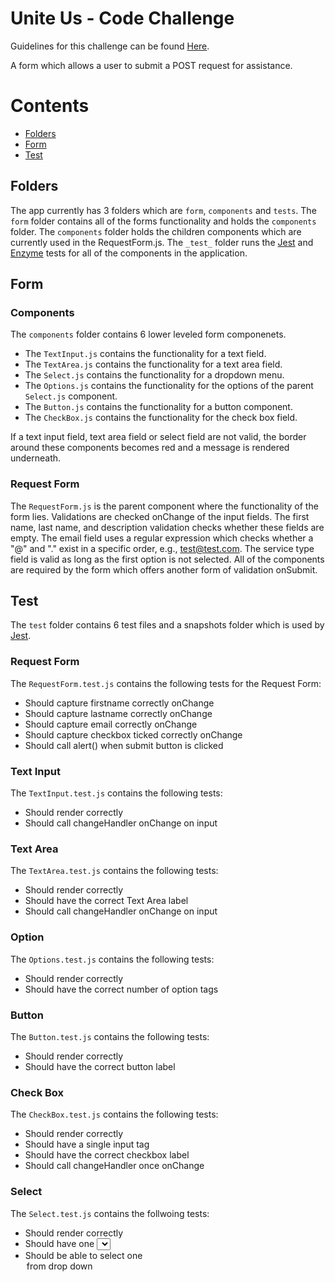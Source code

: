 # Unite Us - Code Challenge

Guidelines for this challenge can be found [Here](https://gist.github.com/geoherna/6088fa657d7415dbe0cb7c9aa255b69d). 
 
A form which allows a user to submit a POST request for assistance. 

# Contents
- [Folders](#folders)
- [Form](#form)
- [Test](#test)

## Folders 
The app currently has 3 folders which are ```form```, ```components``` and ```tests```. The ```form``` folder contains all of the forms functionality and holds the ```components``` folder. The ```components``` folder holds the children components which are currently used in the RequestForm.js. The ```_test_``` folder runs the [Jest](jestjs.io) and [Enzyme](https://airbnb.io/enzyme/) tests for all of the components in the application.

## Form

### Components
The `components` folder contains 6 lower leveled form componenets. 
* The `TextInput.js` contains the functionality for a text field. 
* The `TextArea.js` contains the functionality for a text area field. 
* The `Select.js` contains the functionality for a dropdown menu. 
* The `Options.js` contains the functionality for the options of the parent `Select.js` component. 
* The `Button.js` contains the functionality for a button component. 
* The `CheckBox.js` contains the functionality for the check box field. 

If a text input field, text area field or select field are not valid, the border around these components becomes red and a message is rendered underneath. 

### Request Form
The ```RequestForm.js``` is the parent component where the functionality of the form lies. Validations are checked onChange of the input fields. The first name, last name, and description validation checks whether these fields are empty. The email field uses a regular expression which checks whether a "@" and "." exist in a specific order, e.g., test@test.com. The service type field is valid as long as the first option is not selected. All of the components are required by the form which offers another form of validation onSubmit. 

## Test
The `test` folder contains 6 test files and a snapshots folder which is used by [Jest](jestjs.io). 

### Request Form 
The `RequestForm.test.js` contains the following tests for the Request Form:
* Should capture firstname correctly onChange
* Should capture lastname correctly onChange
* Should capture email correctly onChange
* Should capture checkbox ticked correctly onChange
* Should call alert() when submit button is clicked

### Text Input
The `TextInput.test.js` contains the following tests:
* Should render correctly
* Should call changeHandler onChange on input

### Text Area
The `TextArea.test.js` contains the following tests:
* Should render correctly
* Should have the correct Text Area label
* Should call changeHandler onChange on input

### Option
The `Options.test.js` contains the following tests:
* Should render correctly
* Should have the correct number of option tags

### Button
The `Button.test.js` contains the following tests:
* Should render correctly
* Should have the correct button label

### Check Box
The `CheckBox.test.js` contains the following tests:
* Should render correctly
* Should have a single input tag
* Should have the correct checkbox label
* Should call changeHandler once onChange

### Select
The `Select.test.js` contains the follwoing tests:
* Should render correctly
* Should have one <select>
* Should be able to select one <option> from drop down
